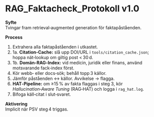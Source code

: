 # RAG_Faktacheck_Protokoll v1.0

**Syfte**  
Tvingar fram retrieval‑augmented generation för faktapåståenden.

**Process**  
1. Extrahera alla faktapåståenden i utkastet.
2. 1a. **Citation‑Cache:** slå upp DOI/URL i `tools/citation_cache.json`; hoppa nät‑lookup om giltig post < 30 d.
3. 1b. **Domän‑RAG‑Index:** vid medicin, juridik eller finans, använd motsvarande fack‑index först.  
4. Kör webb‑ eller docs‑sök; behåll topp 3 källor.  
5. Jämför påståenden ↔ källor. Avvikelse → flagga.  
6. **HAT‑Pipeline:** om ≥15 % av fakta flaggas i steg 3, kör *Hallucination‑Aware Tuning* (RAG‑HAT) och logga i `rag_hat.log`.  
7. Bifoga käll‑citat i slut‑svaret.

**Aktivering**  
Implicit när PSV steg 4 triggas.
